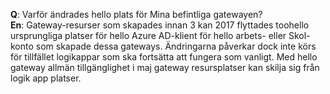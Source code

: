**Q**: Varför ändrades hello plats för Mina befintliga gatewayen? <br/>
**En**: Gateway-resurser som skapades innan 3 kan 2017 flyttades toohello ursprungliga platser för hello Azure AD-klient för hello arbets- eller Skol-konto som skapade dessa gateways. Ändringarna påverkar dock inte körs för tillfället logikappar som ska fortsätta att fungera som vanligt. Med hello gateway allmän tillgänglighet i maj gateway resursplatser kan skilja sig från logik app platser.